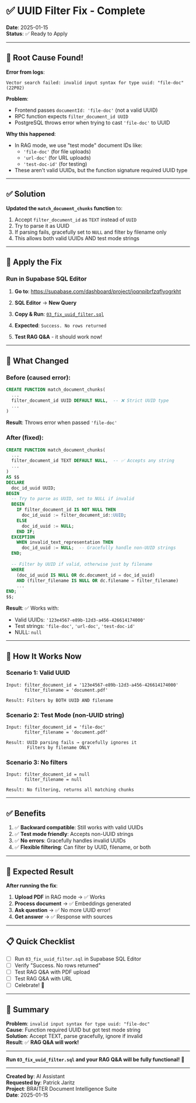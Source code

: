# ✅ UUID Filter Fix - Complete

**Date**: 2025-01-15  
**Status**: ✅ Ready to Apply

---

## 🐛 Root Cause Found!

**Error from logs**:
```
Vector search failed: invalid input syntax for type uuid: "file-doc" (22P02)
```

**Problem**: 
- Frontend passes `documentId: 'file-doc'` (not a valid UUID)
- RPC function expects `filter_document_id UUID`
- PostgreSQL throws error when trying to cast `'file-doc'` to UUID

**Why this happened**:
- In RAG mode, we use "test mode" document IDs like:
  - `'file-doc'` (for file uploads)
  - `'url-doc'` (for URL uploads)
  - `'test-doc-id'` (for testing)
- These aren't valid UUIDs, but the function signature required UUID type

---

## ✅ Solution

**Updated the `match_document_chunks` function** to:
1. Accept `filter_document_id` as `TEXT` instead of `UUID`
2. Try to parse it as UUID
3. If parsing fails, gracefully set to `NULL` and filter by filename only
4. This allows both valid UUIDs AND test mode strings

---

## 🚀 Apply the Fix

### Run in Supabase SQL Editor

1. **Go to**: https://supabase.com/dashboard/project/joqnpibrfzqflyogrkht

2. **SQL Editor** → **New Query**

3. **Copy & Run**: [`03_fix_uuid_filter.sql`](/Users/patrickjaritz/CODE/document-intelligence-suite/supabase-migrations/03_fix_uuid_filter.sql)

4. **Expected**: `Success. No rows returned`

5. **Test RAG Q&A** - it should work now!

---

## 🔧 What Changed

### Before (caused error):
```sql
CREATE FUNCTION match_document_chunks(
  ...
  filter_document_id UUID DEFAULT NULL,  -- ❌ Strict UUID type
  ...
)
```

**Result**: Throws error when passed `'file-doc'`

### After (fixed):
```sql
CREATE FUNCTION match_document_chunks(
  ...
  filter_document_id TEXT DEFAULT NULL,  -- ✅ Accepts any string
  ...
)
AS $$
DECLARE
  doc_id_uuid UUID;
BEGIN
  -- Try to parse as UUID, set to NULL if invalid
  BEGIN
    IF filter_document_id IS NOT NULL THEN
      doc_id_uuid := filter_document_id::UUID;
    ELSE
      doc_id_uuid := NULL;
    END IF;
  EXCEPTION
    WHEN invalid_text_representation THEN
      doc_id_uuid := NULL;  -- Gracefully handle non-UUID strings
  END;
  
  -- Filter by UUID if valid, otherwise just by filename
  WHERE
    (doc_id_uuid IS NULL OR dc.document_id = doc_id_uuid)
    AND (filter_filename IS NULL OR dc.filename = filter_filename)
    ...
END;
$$;
```

**Result**: ✅ Works with:
- Valid UUIDs: `'123e4567-e89b-12d3-a456-426614174000'`
- Test strings: `'file-doc'`, `'url-doc'`, `'test-doc-id'`
- NULL: `null`

---

## 🧪 How It Works Now

### Scenario 1: Valid UUID
```
Input: filter_document_id = '123e4567-e89b-12d3-a456-426614174000'
       filter_filename = 'document.pdf'

Result: Filters by BOTH UUID AND filename
```

### Scenario 2: Test Mode (non-UUID string)
```
Input: filter_document_id = 'file-doc'
       filter_filename = 'document.pdf'

Result: UUID parsing fails → gracefully ignores it
        Filters by filename ONLY
```

### Scenario 3: No filters
```
Input: filter_document_id = null
       filter_filename = null

Result: No filtering, returns all matching chunks
```

---

## ✅ Benefits

1. ✅ **Backward compatible**: Still works with valid UUIDs
2. ✅ **Test mode friendly**: Accepts non-UUID strings
3. ✅ **No errors**: Gracefully handles invalid UUIDs
4. ✅ **Flexible filtering**: Can filter by UUID, filename, or both

---

## 🎯 Expected Result

**After running the fix**:

1. **Upload PDF** in RAG mode → ✅ Works
2. **Process document** → ✅ Embeddings generated
3. **Ask question** → ✅ No more UUID error!
4. **Get answer** → ✅ Response with sources

---

## 📋 Quick Checklist

- [ ] Run `03_fix_uuid_filter.sql` in Supabase SQL Editor
- [ ] Verify "Success. No rows returned"
- [ ] Test RAG Q&A with PDF upload
- [ ] Test RAG Q&A with URL
- [ ] Celebrate! 🎉

---

## 🎊 Summary

**Problem**: `invalid input syntax for type uuid: "file-doc"`  
**Cause**: Function required UUID but got test mode string  
**Solution**: Accept TEXT, parse gracefully, ignore if invalid  
**Result**: ✅ **RAG Q&A will work!**

---

**Run `03_fix_uuid_filter.sql` and your RAG Q&A will be fully functional!** 🚀

---

**Created by**: AI Assistant  
**Requested by**: Patrick Jaritz  
**Project**: BRAITER Document Intelligence Suite  
**Date**: 2025-01-15

